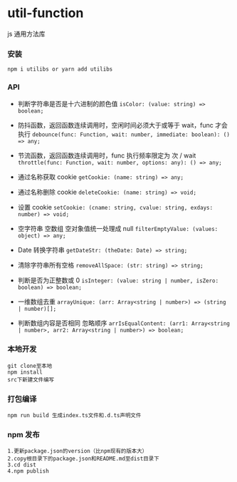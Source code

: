 # util-function

js 通用方法库

### 安装

`npm i utilibs or yarn add utilibs`

### API

- 判断字符串是否是十六进制的颜色值
  `isColor: (value: string) => boolean;`

- 防抖函数，返回函数连续调用时，空闲时间必须大于或等于 wait，func 才会执行
  `debounce(func: Function, wait: number, immediate: boolean): () => any;`

- 节流函数，返回函数连续调用时，func 执行频率限定为 次 / wait
  `throttle(func: Function, wait: number, options: any): () => any;`

- 通过名称获取 cookie
  `getCookie: (name: string) => any;`
- 通过名称删除 cookie
  `deleteCookie: (name: string) => void;`
- 设置 cookie
  `setCookie: (cname: string, cvalue: string, exdays: number) => void;`
- 空字符串 空数组 空对象值统一处理成 null
  `filterEmptyValue: (values: object) => any;`
- Date 转换字符串
  `getDateStr: (theDate: Date) => string;`
- 清除字符串所有空格
  `removeAllSpace: (str: string) => string;`
- 判断是否为正整数或 0
  `isInteger: (value: string | number, isZero: boolean) => boolean;`
- 一维数组去重
  `arrayUnique: (arr: Array<string | number>) => (string | number)[];`
- 判断数组内容是否相同 忽略顺序
  `arrIsEqualContent: (arr1: Array<string | number>, arr2: Array<string | number>) => boolean;`

### 本地开发

```
git clone至本地
npm install
src下新建文件编写
```

### 打包编译

```
npm run build 生成index.ts文件和.d.ts声明文件
```

### npm 发布

```
1.更新package.json的version（比npm现有的版本大）
2.copy根目录下的package.json和README.md至dist目录下
3.cd dist
4.npm publish

```
